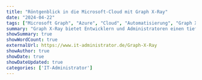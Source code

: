 ```yaml
---
title: "Röntgenblick in die Microsoft-Cloud mit Graph X-Ray"
date: "2024-04-22"
tags: ["Microsoft Graph", "Azure", "Cloud", "Automatisierung", "Graph X-Ray", "Entwickler", "Administrator", "PowerShell"]
summary: "Graph X-Ray bietet Entwicklern und Administratoren einen tiefen Einblick in die Microsoft-Cloud und vereinfacht die Automatisierung und das Lernen durch die Visualisierung und Übersetzung von HTTP-Requests in Programmiersprachen wie PowerShell."
showSummary: true
showWordCount: true
externalUrl: https://www.it-administrator.de/Graph-X-Ray
showAuthor: true
showDate: true
showDateUpdated: true
categories: ['IT-Administrator']
---
```

